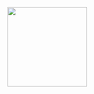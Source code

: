 <a href="https://github.com/douglasaraujo01"> <img height="180em" src="https://github-readme-stats.vercel.app/api?username=douglasaraujo01&show_icons=true&theme=tokyonight&include_all_commits=true&count_private=true"/>
